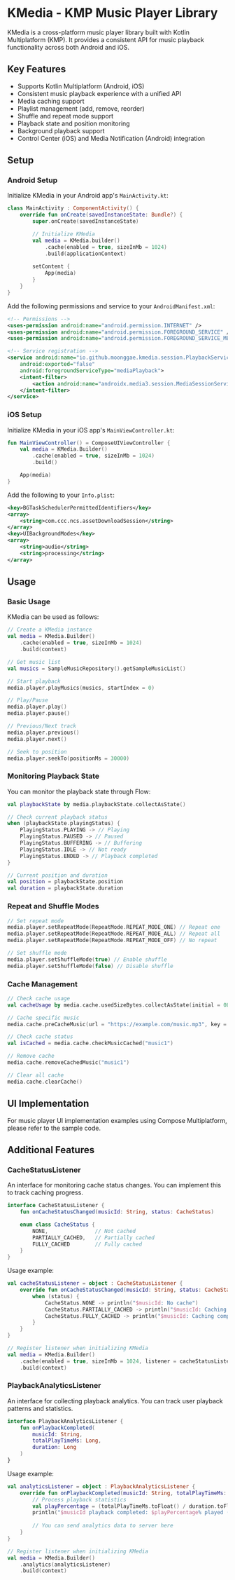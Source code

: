 # KMedia - KMP Music Player Library

KMedia is a cross-platform music player library built with Kotlin Multiplatform (KMP). It provides a consistent API for music playback functionality across both Android and iOS.

## Key Features

- Supports Kotlin Multiplatform (Android, iOS)
- Consistent music playback experience with a unified API
- Media caching support
- Playlist management (add, remove, reorder)
- Shuffle and repeat mode support
- Playback state and position monitoring
- Background playback support
- Control Center (iOS) and Media Notification (Android) integration

## Setup

### Android Setup

Initialize KMedia in your Android app's `MainActivity.kt`:

```kotlin
class MainActivity : ComponentActivity() {
    override fun onCreate(savedInstanceState: Bundle?) {
        super.onCreate(savedInstanceState)

        // Initialize KMedia
        val media = KMedia.builder()
            .cache(enabled = true, sizeInMb = 1024)
            .build(applicationContext)
        
        setContent {
            App(media)
        }
    }
}
```

Add the following permissions and service to your `AndroidManifest.xml`:

```xml
<!-- Permissions -->
<uses-permission android:name="android.permission.INTERNET" />
<uses-permission android:name="android.permission.FOREGROUND_SERVICE" />
<uses-permission android:name="android.permission.FOREGROUND_SERVICE_MEDIA_PLAYBACK" />

<!-- Service registration -->
<service android:name="io.github.moonggae.kmedia.session.PlaybackService"
    android:exported="false"
    android:foregroundServiceType="mediaPlayback">
    <intent-filter>
        <action android:name="androidx.media3.session.MediaSessionService" />
    </intent-filter>
</service>
```

### iOS Setup

Initialize KMedia in your iOS app's `MainViewController.kt`:

```kotlin
fun MainViewController() = ComposeUIViewController {
    val media = KMedia.Builder()
        .cache(enabled = true, sizeInMb = 1024)
        .build()

    App(media)
}
```

Add the following to your `Info.plist`:

```xml
<key>BGTaskSchedulerPermittedIdentifiers</key>
<array>
    <string>com.ccc.ncs.assetDownloadSession</string>
</array>
<key>UIBackgroundModes</key>
<array>
    <string>audio</string>
    <string>processing</string>
</array>
```

## Usage

### Basic Usage

KMedia can be used as follows:

```kotlin
// Create a KMedia instance
val media = KMedia.Builder()
    .cache(enabled = true, sizeInMb = 1024)
    .build(context)

// Get music list
val musics = SampleMusicRepository().getSampleMusicList()

// Start playback
media.player.playMusics(musics, startIndex = 0)

// Play/Pause
media.player.play()
media.player.pause()

// Previous/Next track
media.player.previous()
media.player.next()

// Seek to position
media.player.seekTo(positionMs = 30000)
```

### Monitoring Playback State

You can monitor the playback state through Flow:

```kotlin
val playbackState by media.playbackState.collectAsState()

// Check current playback status
when (playbackState.playingStatus) {
    PlayingStatus.PLAYING -> // Playing
    PlayingStatus.PAUSED -> // Paused
    PlayingStatus.BUFFERING -> // Buffering
    PlayingStatus.IDLE -> // Not ready
    PlayingStatus.ENDED -> // Playback completed
}

// Current position and duration
val position = playbackState.position
val duration = playbackState.duration
```

### Repeat and Shuffle Modes

```kotlin
// Set repeat mode
media.player.setRepeatMode(RepeatMode.REPEAT_MODE_ONE) // Repeat one
media.player.setRepeatMode(RepeatMode.REPEAT_MODE_ALL) // Repeat all
media.player.setRepeatMode(RepeatMode.REPEAT_MODE_OFF) // No repeat

// Set shuffle mode
media.player.setShuffleMode(true) // Enable shuffle
media.player.setShuffleMode(false) // Disable shuffle
```

### Cache Management

```kotlin
// Check cache usage
val cacheUsage by media.cache.usedSizeBytes.collectAsState(initial = 0L)

// Cache specific music
media.cache.preCacheMusic(url = "https://example.com/music.mp3", key = "music1")

// Check cache status
val isCached = media.cache.checkMusicCached("music1")

// Remove cache
media.cache.removeCachedMusic("music1")

// Clear all cache
media.cache.clearCache()
```

## UI Implementation

For music player UI implementation examples using Compose Multiplatform, please refer to the sample code.

## Additional Features

### CacheStatusListener

An interface for monitoring cache status changes. You can implement this to track caching progress.

```kotlin
interface CacheStatusListener {
    fun onCacheStatusChanged(musicId: String, status: CacheStatus)

    enum class CacheStatus {
        NONE,               // Not cached
        PARTIALLY_CACHED,   // Partially cached
        FULLY_CACHED        // Fully cached
    }
}
```

Usage example:

```kotlin
val cacheStatusListener = object : CacheStatusListener {
    override fun onCacheStatusChanged(musicId: String, status: CacheStatus) {
        when (status) {
            CacheStatus.NONE -> println("$musicId: No cache")
            CacheStatus.PARTIALLY_CACHED -> println("$musicId: Caching in progress")
            CacheStatus.FULLY_CACHED -> println("$musicId: Caching completed")
        }
    }
}

// Register listener when initializing KMedia
val media = KMedia.Builder()
    .cache(enabled = true, sizeInMb = 1024, listener = cacheStatusListener)
    .build(context)
```

### PlaybackAnalyticsListener

An interface for collecting playback analytics. You can track user playback patterns and statistics.

```kotlin
interface PlaybackAnalyticsListener {
    fun onPlaybackCompleted(
        musicId: String,
        totalPlayTimeMs: Long,
        duration: Long
    )
}
```

Usage example:

```kotlin
val analyticsListener = object : PlaybackAnalyticsListener {
    override fun onPlaybackCompleted(musicId: String, totalPlayTimeMs: Long, duration: Long) {
        // Process playback statistics
        val playPercentage = (totalPlayTimeMs.toFloat() / duration.toFloat()) * 100
        println("$musicId playback completed: $playPercentage% played ($totalPlayTimeMs ms / $duration ms)")
        
        // You can send analytics data to server here
    }
}

// Register listener when initializing KMedia
val media = KMedia.Builder()
    .analytics(analyticsListener)
    .build(context)
```